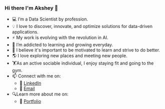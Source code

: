 ### Hi there I'm Akshey 👋


- 💻 I’m a Data Scientist by profession.
- 💡 I love to discover, innovate, and optimize solutions for data-driven applications.
- ⚡ My work is evolving with the revolution in AI.
- 🌱 I’m addicted to learning and growing everyday.
- 🤔 I believe it's important to be motivated to learn and strive to do better.
- 🌎 I love exploring new places and meeting new people.
- 🏋️‍As an active sociable individual, I enjoy staying fit and going to the gym.
- 📫 Connect with me on:
     - 🏢 [LinkedIn](https://www.linkedin.com/in/aksheysinghal/)
     - 📧 [Email](mailto:aksheysinghal12@gmail.com) 
- 🔍Learn more about me on:
     - 📃 [Portfolio](https://aksheysinghal.github.io/)

